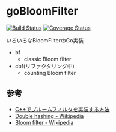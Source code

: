 # goBloomFilter

[![Build Status](https://travis-ci.org/cipepser/goBloomFilter.svg?branch=master)](https://travis-ci.org/cipepser/goBloomFilter)
[![Coverage Status](https://coveralls.io/repos/github/cipepser/goBloomFilter/badge.svg?branch=master)](https://coveralls.io/github/cipepser/goBloomFilter?branch=master)

いろいろなBloomFilterのGo実装

* bf
  - classic Bloom filter
* cbf(リファクタリング中)
  - counting Bloom filter


## 参考
* [C++でブルームフィルタを実装する方法](http://postd.cc/how-to-write-a-bloom-filter-cpp/)
* [Double hashing - Wikipedia](https://en.wikipedia.org/wiki/Double_hashing)
* [Bloom filter - Wikipedia](https://en.wikipedia.org/wiki/Bloom_filter)